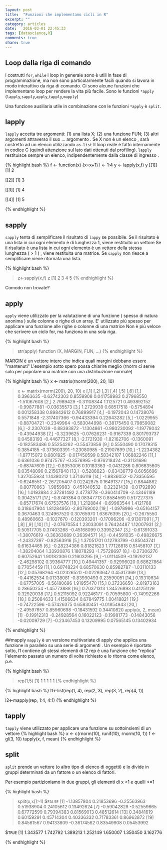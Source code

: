 ```yaml
---
layout: post
title:  "Funzioni che implementano cicli in R"
excerpt: ""
category: articles
date:   2016-03-01 22:45:33
tags: [datascience,R]
comments: true
share: true
---
```



## Loop dalla riga di comando

I costrutti  `for`, `while` i loop in generale sono è utili in fase di programmazione, ma non sono particolarmente facili quando si lavora in modo interattivo da riga di comando. Ci sono alcune funzioni che implementano loop per rendere la vita più facile. Sono le funzioni `*apply` (`lapply`,`sapply`,`apply`,`tapply`,`mapply`)

Una funzione ausiliaria utile in combinazione con le funzioni `*apply` è `split`.

## lapply
`lapply` accetta tre argomenti: (1) una lista X; (2) una funzione FUN; (3) altri argomenti attraverso il suo ... argomento . Se X non è un elenco , sarà costretto ad un elenco utilizzando `as.list`
Il loop reale è fatto internamente in codice C (quindi attenzione sul lato dati ottenuti dal profiling).
`lapply` restituisce sempre un elenco, indipendentemente dalla classe di ingresso .


{% highlight bash %}
f <- function(x) {x=x+1}
l <- 1:4
y <- lapply(x,f)
y
[[1]]
[1] 2

[[2]]
[1] 3

[[3]]
[1] 4

[[4]]
[1] 5

{% endhighlight %}


## sapply
`sapply` tenta di semplificare il risultato di `lappy` se possibile.
Se il risultato è una lista in cui ogni elemento è di lunghezza 1, viene restituito un vettore
Se il risultato è una lista in cui ogni elemento è un vettore della stessa lunghezza ( > 1 ) , viene restituita una matrice.
Se `sapply` non riesce a semplificare viene ritornata  una lista.

{% highlight bash %}
> z<-sapply(x,f)
> z
[1] 2 3 4 5
{% endhighlight %}

Comodo non trovate?

## apply
`apply` viene utilizzato per la valutazione di una funzione ( spesso di natura anonima ) sulle colonne o righe di un array.
E' utilizzato più spesso per applicare una funzione alle righe o colonne di una matrice
Non è più veloce che scrivere un ciclo for, ma funziona in una sola riga.

{% highlight bash %}
> str(apply)
function (X, MARGIN, FUN, ...) 
{% endhighlight %}

MARGIN è un vettore intero che indica quali margini debbano essere "mantenuti"
L'esempio sotto spero possa chiarire meglio (rnorm ci serve solo per popolare una matrice con una distribuzione normale)

{% highlight bash %}
x <- matrix(rnorm(200), 20, 10)
> x <- matrix(rnorm(200), 20, 10)
> x
            [,1]        [,2]       [,3]         [,4]        [,5]        [,6]
 [1,]  0.3963635 -0.62742303  0.8559908  0.041758983  0.27968550 -1.51067608
 [2,]  2.7989429 -0.31108344  1.1125721  0.493892152 -0.99877881 -0.03635573
 [3,]  1.2729939  0.68517518 -0.5754894  0.001258338  0.89842612  0.76899917
 [4,] -0.1972043  0.14728076  0.5571848 -2.317407366 -0.94433394  0.22643282
 [5,] -1.0229955 -0.88704721 -0.2349964 -0.583044998 -0.38175450  0.79859082
 [6,] -2.2307039 -0.88393872 -1.1304861 -0.980230092 -1.19778042 -0.43944938
 [7,] -0.3239625 -0.07626231 -0.9167339  0.801793737  0.04583193 -0.44677327
 [8,] -2.1721930 -1.82162706 -0.1360091 -0.182583486  0.55254262 -0.55473856
 [9,]  0.5550490  0.17079315  0.3854185 -0.373603391 -1.23080985 -0.21907699
[10,] -1.2234382 -1.87715072  0.6801925 -0.017450599  0.58342107  1.06882246
[11,]  0.6361036  0.97475767 -0.3576995 -0.976218424 -0.31131696 -0.68747609
[12,] -0.8353006  0.10183363 -0.0431286  0.806635605  0.03548096  0.21567848
[13,] -0.5288823 -0.63436779  0.6056696  1.327055934  1.14380212  1.37146119
[14,] -1.9836052 -0.73356595 -0.6248551 -2.267205407  0.02242875  0.16491377
[15,]  0.8844882 -0.80770863 -1.9859983 -0.451040532 -0.32321439 -0.01792890
[16,]  1.0193884  2.37281492  2.4778778 -0.360414709 -2.43461189  0.30425171
[17,] -0.8749364  0.08347713  0.8584569  0.517227375 -0.65717674  0.67537576
[18,]  1.2128844 -0.69963544  1.4121788  0.318647904  1.81284950 -2.80769002
[19,] -1.0978996 -0.65164157  0.3670463  0.324967520  0.30765970  1.63676395
[20,] -0.2675550  0.48960663 -0.1027670 -0.120393201 -0.17096206 -0.91307091
             [,7]        [,8]        [,9]       [,10]
 [1,] -2.07670554  1.23033091  0.76424487  1.12007931
 [2,]  0.50517705  0.37403268 -0.45168099  0.33952347
 [3,] -0.61391033 -1.38076619 -0.36363689  0.26394571
 [4,] -0.44591035 -0.49826675 -1.24337397 -0.82563916
 [5,]  1.37051701  0.12793799 -0.85043741  0.61634465
 [6,] -0.28234386  0.81821623  1.77128818  0.51458107
 [7,] -1.38204064  1.33920876  1.18078293 -1.75728697
 [8,] -0.27306276  0.60752641  1.90182306  0.21603295
 [9,] -1.01114509 -0.19292137 -2.46298102  0.39364777
[10,]  0.49441357 -0.92996020  0.68627864  0.77054459
[11,]  0.60748224  0.68570630  0.85982787 -1.03110133
[12,]  0.05768264 -0.02326520 -0.02293647  0.45317369
[13,] -0.44162534  0.01338081 -0.83990493  0.23590051
[14,]  0.19310634 -0.67757005 -0.56180696  1.91955470
[15,]  0.37236650 -2.81973163  0.28650254 -1.45773888
[16,]  0.70371313  1.34526893  0.41251129  0.32920038
[17,]  0.52115092  0.92246177 -0.70595800 -0.74992266
[18,]  0.25084633  1.41506634  0.67849775  1.00418821
[19,] -0.74722596 -0.57426375  0.65830451 -0.01854943
[20,] -2.49597657  0.85960698 -0.18431592  0.34410820
>  apply(x, 2, mean)
 [1] -0.19912313 -0.24928564  0.16022123 -0.19981773 -0.14843056 -0.02009729
 [7] -0.23467453  0.13209995  0.07565145  0.13402934

{% endhighlight %}

##mapply
`mapply` è un versione multivariate di apply che applica una funzione in parallelo su una serie di argomenti .
Un esempio è riportato sotto, l1 contiene gli stessi elementi di l2
rep è una funzione che "replica" l'elemento passato un numero di volte richiesto e lo ritorna come elenco, p.e.

{% highlight bash %}
> rep(1,5)
[1] 1 1 1 1 1
{% endhighlight %}

{% highlight bash %}
l1<-list(rep(1, 4), rep(2, 3), rep(3, 2), rep(4, 1))

l2<-mapply(rep, 1:4, 4:1)
{% endhighlight %}


## tapply
`tapply` viene utilizzato per applicare una funzione su sottoinsiemi di un vettore
{% highlight bash %}
x <- c(rnorm(10), runif(10), rnorm(10, 1))
f <- gl(3, 10)
tapply(x, f, mean)
{% endhighlight %}

## split
`split` prende un vettore (o altro tipo di elenco di oggetti) e lo divide in gruppi determinati da un fattore o un elenco di fattori.

Per esempio partizioniamo in due gruppi, gli elementi di x >1 e quelli <=1

{% highlight bash %}
> split(x,x[]>1)
$`FALSE`
 [1] -1.13857804  0.21853696 -0.25563963  0.51938904  0.24105612  0.13492624
 [7] -0.59042828 -0.52559665  0.67772599  0.79394383  0.81569013  0.48512614
[13]  0.34841619  0.60159291  0.45714304  0.40336332  0.71783361  0.86962872
[19]  0.84581567  0.94133809 -0.36174582  0.83549908  0.05453992

$`TRUE`
[1] 1.343577 1.742792 1.389213 1.252149 1.650007 1.350450 3.162776

{% endhighlight %}




